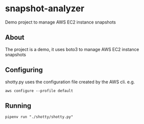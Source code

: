 # snapshot-analyzer

Demo project to manage AWS EC2 instance snapshots

## About

The project is a demo, it uses boto3 to manage AWS EC2 instance snapshots

## Configuring

shotty.py uses the configuration file created by the AWS cli. e.g.

`aws configure --profile default`

## Running

`pipenv run "./shotty/shotty.py"`

